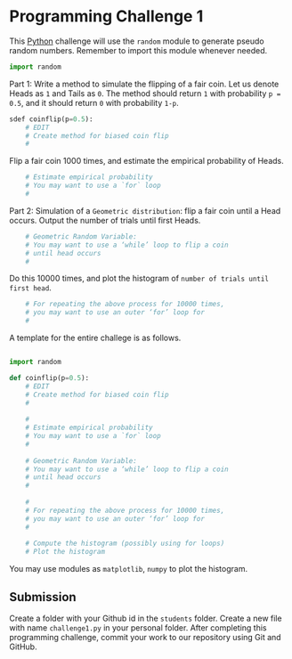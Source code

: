 
# Programming Challenge 1

This [Python](https://www.python.org) challenge will use the `random` module to generate pseudo random numbers.
Remember to import this module whenever needed.

```python
import random
```

Part 1: Write a method to simulate the flipping of a fair coin. Let us denote Heads as `1` and Tails as `0`. 
The method should return `1` with probability `p = 0.5`, and it should return `0` with probability `1-p`.

```python
sdef coinflip(p=0.5):
    # EDIT
    # Create method for biased coin flip
    #
```

Flip a fair coin 1000 times, and estimate the empirical probability of Heads.

```python
    # Estimate empirical probability
    # You may want to use a `for` loop
    #
```

Part 2: Simulation of a `Geometric distribution`: flip a fair coin until a Head occurs. 
Output the number of trials until first Heads.

```python
    # Geometric Random Variable:
    # You may want to use a ‘while’ loop to flip a coin      
    # until head occurs 
    #
```

Do this 10000 times, and plot the histogram of `number of trials until first head`. 

```python
    # For repeating the above process for 10000 times,
    # you may want to use an outer ‘for’ loop for    
    # 
```

A template for the entire challege is as follows.

```python

import random

def coinflip(p=0.5):
    # EDIT
    # Create method for biased coin flip
    #
       
    #
    # Estimate empirical probability
    # You may want to use a `for` loop
    #
    
    # Geometric Random Variable:
    # You may want to use a ‘while’ loop to flip a coin      
    # until head occurs 
    #
    
    #
    # For repeating the above process for 10000 times,
    # you may want to use an outer ‘for’ loop for    
    # 
    
    # Compute the histogram (possibly using for loops)
    # Plot the histogram
```

You may use modules as `matplotlib`, `numpy` to plot the histogram.

## Submission

Create a folder with your Github id in the `students` folder. Create a new file with name `challenge1.py` in your personal folder.
After completing this programming challenge, commit your work to our repository using Git and GitHub.

